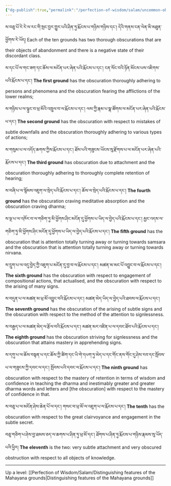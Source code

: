 ```yaml
---
{"dg-publish":true,"permalink":"/perfection-of-wisdom/salam/uncommon-objects-of-abandonment/"}
---
```


ས་བཅུ་པོ་རེ་རེ་ལ་རང་གི་སྤང་བྱར་གྱུར་པའི་ཤིན་ཏུ་རྨོངས་པ་གཉིས་གཉིས་དང་། དེའི་གནས་ངན་ལེན་མི་མཐུན་ཕྱོགས་རེ་ཡོད།
Each of the ten grounds has two thorough obscurations that are their objects of abandonment and there is a negative state of their discordant class.

ས་དང་པོ་ལ་གང་ཟག་དང་ཆོས་ལ་མངོན་པར་ཞེན་པའི་རྨོངས་པ་དང་། ངན་སོང་བའི་ཉོན་མོངས་པས་འཇིགས་པའི་རྨོངས་པ་དང་།
**The first ground** has the obscuration thoroughly adhering to persons and phenomena and the obscuration fearing the afflictions of the lower realms;

ས་གཉིས་པ་ལ་ལྟུང་བ་ཕྲ་མོའི་འཁྲུལ་བ་ལ་རྨོངས་པ་དང་། ལས་ཀྱི་རྣམ་པ་སྣ་ཚོགས་ལ་མངོན་པར་ཞེན་པའི་རྨོངས་པ་དང་།
**The second ground** has the obscuration with respect to mistakes of subtle downfalls and the obscuration thoroughly adhering to various types of actions;

ས་གསུམ་པ་ལ་འདོད་ཆགས་ཀྱིས་རྨོངས་པ་དང་། ཐོས་པའི་གཟུངས་ཡོངས་སུ་རྫོགས་པ་ལ་མངོན་པར་ཞེན་པའི་རྨོངས་པ་དང་།
**The third ground** has obscuration due to attachment and the obscuration thoroughly adhering to thoroughly complete retention of hearing;

ས་བཞི་པ་ལ་སྙོམས་འཇུག་ལ་སྲེད་པའི་རྨོངས་པ་དང་། ཆོས་ལ་སྲེད་པའི་རྨོངས་པ་དང་།
**The fourth ground** has the obscuration craving meditative absorption and the obscuration craving dharma;

ས་ལྔ་པ་ལ་འཁོར་བ་ལ་གཅིག་ཏུ་མི་ཕྱོགས་ཤིང་མངོན་དུ་ཕྱོགས་པ་ཡིད་ལ་བྱེད་པའི་རྨོངས་པ་དང་། 
མྱང་འདས་ལ་གཅིག་ཏུ་མི་ཕྱོགས་ཤིང་མངོན་དུ་ཕྱོགས་པ་ཡིད་ལ་བྱེད་པའི་རྨོངས་པ་དང་།
**The fifth ground** has the obscuration that is attention totally turning away or turning towards samsara and the obscuration that is attention totally turning away or turning towards nirvana.

ས་དྲུག་པ་ལ་འདུ་བྱེད་ཀྱི་འཇུག་པ་མངོན་དུ་བྱ་བ་ལ་རྨོངས་པ་དང་། མཚན་མ་མང་པོ་འབྱུང་བ་ལ་རྨོངས་པ་དང་། 
**The sixth ground** has the obscuration with respect to engagement of compositional actions, that actualised, and the obscuration with respect to the arising of many signs.

ས་བདུན་པ་ལ་མཚན་མ་ཕྲ་མོ་འབྱུང་བའི་རྨོངས་པ་དང་། མཚན་མེད་ཡིད་ལ་བྱེད་པའི་ཐབས་ལ་རྨོངས་པ་དང་། 
**The seventh ground** has the obscuration of the arising of subtle signs and the obscuration with respect to the method of the attention to signlessness.

ས་བརྒྱད་པ་ལ་མཚན་མེད་ལ་རྩོལ་བའི་རྨོངས་པ་དང་། མཚན་མར་འཛིན་པ་ལ་དབང་ཐོབ་པའི་རྨོངས་པ་དང་། 
**The eighth ground** has the obscuration striving for signlessness and the obscuration that attains mastery in apprehending signs.

ས་དགུ་པ་ལ་ཆོས་བསྟན་པ་དང་ཆོས་ཀྱི་ཚིག་དང་ཡི་གེ་དཔག་ཏུ་མེད་པ་དང་གོང་ནས་གོང་དུ་ཤེས་རབ་དང་སྤོབས་པ་ལ་གཟུངས་ཀྱི་དབང་ལ་དང་། 
སྤོབས་པའི་དབང་ལ་རྨོངས་པ་དང་། 
**The ninth ground** has obscuration with respect to the mastery of retention in terms of wisdom and confidence in teaching the dharma and inestimably greater and greater dharma words and letters and [the obscuration] with respect to the mastery of confidence in that.

ས་བཅུ་པ་ལ་མངོན་ཤེས་ཆེན་པོ་ལ་དང་། གསང་བ་ཕྲ་མོ་ལ་འཇུག་པ་ལ་རྨོངས་པ་དང་། 
**The tenth** has the obscuration with respect to the great clairvoyance and engagement in the subtle secret.

བཅུ་གཅིག་པ་ཤེས་བྱ་ཐམས་ཅད་ལ་ཆགས་པ་ཤིན་ཏུ་ཕྲ་མོ་དང་། ཐོགས་པ་ཤིན་ཏུ་རྨོངས་པ་གཉིས་རྣམས་སུ་ཡོད་པའི་ཕྱིར།
**The eleventh** is the two: very subtle attachment and very obscured obstruction with respect to all objects of knowledge.


---
Up a level: [[Perfection of Wisdom/Salam/Distinguishing features of the Mahayana grounds\|Distinguishing features of the Mahayana grounds]]